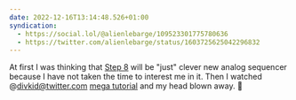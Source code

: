 ```yaml
---
date: 2022-12-16T13:14:48.526+01:00
syndication:
  - https://social.lol/@alienlebarge/109523301775780636
  - https://twitter.com/alienlebarge/status/1603725625042296832
---
```

At first I was thinking that [Step 8](https://joranalogue.com/products/step-8) will be "just" clever new analog sequencer because I have not taken the time to interest me in it. Then I watched @divkid@twitter.com [mega tutorial](https://joranalogue.com/products/step-8) and my head blown away. 🤯
